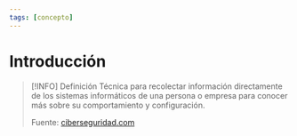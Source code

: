 ```yaml
---
tags: [concepto]
---
```


# Introducción
> [!INFO] Definición
> Técnica para recolectar información directamente de los sistemas informáticos de una persona o empresa para conocer más sobre su comportamiento y configuración.
> 
> Fuente: [ciberseguridad.com](https://ciberseguridad.com/amenzas/footprinting-fingerprinting/)
